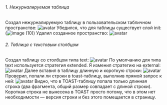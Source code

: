 ###### 1. Нежурналируемая таблица
Создал нежурналируемую таблицу в пользовательском табличном пространстве:
![avatar](https://sun9-58.userapi.com/impg/7oMnVqFmHO9y2GeN2_dJXTr078QwU7SLgmzNLA/Ot9pzVR7KNQ.jpg?size=609x179&quality=96&sign=49f04289dfea3c1cfac065f146e56ede&type=album)
Убедилcя, что для таблицы существует слой init:
(![image (10)](https://user-images.githubusercontent.com/113884588/200808708-78265f0a-a0bf-4eaa-88b1-ea30d85d560a.jpg))
Удалил созданное пространство:
![avatar](https://sun9-73.userapi.com/impg/zHRT5AetbkcUephQ2QcdlqEF1vHwk4-27bCsCw/am-G4AD-Ssk.jpg?size=615x102&quality=96&sign=bb637c2d5ba21bf5507219bfde2dc23d&type=album)
###### 2. Таблица с текстовым столбцом
Создал таблицу со столбцом типа text:
![avatar](https://sun9-88.userapi.com/impg/OsMteB8kWR23UcK131MS3WklUv0ufKmOPQLg3w/Gb1HTohg_bY.jpg?size=672x137&quality=96&sign=320771f3ed02c9fc6853d4b1031416e6&type=album)
По умолчанию для типа text используется стратегия extended. 
Я изменил стратегию на external:
![avatar](https://sun9-45.userapi.com/impg/kuGe9_82XE5d72xd89WpkiHFjzKT9Ab3gNkvOA/QozCY8CbJoU.jpg?size=670x137&quality=96&sign=47e868fefa15b8fa9beff4027ef7d232&type=album)
Далее вставил в таблицу длинную и короткую строки:
![avatar](https://sun9-81.userapi.com/impg/WNvmhX0l54CmPsBpIZp914DbGmA8XlpK6m0R-A/uOsTjLXhJ5s.jpg?size=559x69&quality=96&sign=50a3a5d9cc7a4d2ea7475ba176b313db&type=album)
Проверил, попали ли строки в toast-таблицу, выполнив прямой запрос к ней:
![avatar](https://sun9-41.userapi.com/impg/MMvnLB5jh4aH001VjcSY2AXh0jcusIlQtMHw2g/OG2L88FQKns.jpg?size=680x248&quality=96&sign=f9194dc243fd96ffc77c5d0912b6042f&type=album)
Видно, что в TOAST-таблицу попала только длинная строка (два фрагмента, общий размер совпадает с длиной строки). Короткая строка не вынесена в TOAST просто потому, что в этом нет необходимости — версия строки и без этого помещается в страницу.
